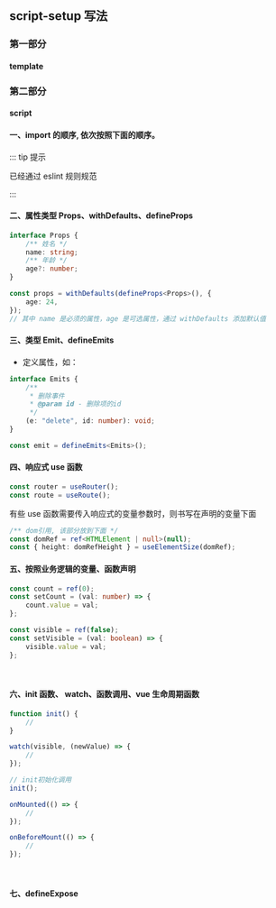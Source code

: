 ## script-setup 写法

### 第一部分

#### template

### 第二部分

#### script

#### 一、import 的顺序, 依次按照下面的顺序。

::: tip 提示

已经通过 eslint 规则规范

:::

#### 二、属性类型 Props、withDefaults、defineProps

```typescript
interface Props {
	/** 姓名 */
	name: string;
	/** 年龄 */
	age?: number;
}

const props = withDefaults(defineProps<Props>(), {
	age: 24,
});
// 其中 name 是必须的属性，age 是可选属性，通过 withDefaults 添加默认值
```

#### 三、类型 Emit、defineEmits

- 定义属性，如：

```typescript
interface Emits {
	/**
	 * 删除事件
	 * @param id - 删除项的id
	 */
	(e: "delete", id: number): void;
}

const emit = defineEmits<Emits>();
```

#### 四、响应式 use 函数

```typescript
const router = useRouter();
const route = useRoute();
```

有些 use 函数需要传入响应式的变量参数时，则书写在声明的变量下面

```ts
/** dom引用, 该部分放到下面 */
const domRef = ref<HTMLElement | null>(null);
const { height: domRefHeight } = useElementSize(domRef);
```

#### 五、按照业务逻辑的变量、函数声明

```ts
const count = ref(0);
const setCount = (val: number) => {
	count.value = val;
};

const visible = ref(false);
const setVisible = (val: boolean) => {
	visible.value = val;
};
```

<br />

#### 六、init 函数、 watch、函数调用、vue 生命周期函数

```ts
function init() {
	//
}

watch(visible, (newValue) => {
	//
});

// init初始化调用
init();

onMounted(() => {
	//
});

onBeforeMount(() => {
	//
});
```

<br />

#### 七、defineExpose
